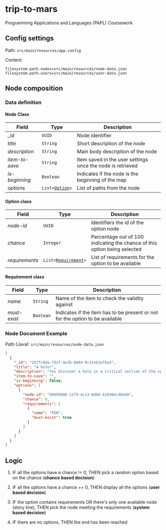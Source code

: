 # trip-to-mars

Programming Applications and Languages (PAPL) Coursework

## Config settings

Path: `src/main/resources/app.config`

Content:

```shell
filesystem.path.nodes=src/main/resources/node-data.json
filesystem.path.users=src/main/resources/user-data.json
```

## Node composition

### Data definition

#### Node Class

| Field | Type | Description |
| ----- | ---- | ----------- |
| *_id* | `UUID` | Node identifier |
| *title* | `String` | Short description of the node |
| *description* | `String` | Main body description of the node |
| *item-to-save* | `String` | Item saved in the user settings once the node is retrieved |
| *is-beginning* | `Boolean` | Indicates if the node is the beginning of the map |
| *options* | <code>List<[Option](#option-class)></code> | List of paths from the node |

#### Option class

| Field | Type | Description |
| ----- | ---- | ----------- |
| *node-id* | `UUID` | Identifiers the id of the option node |
| *chance* | `Integer` | Percentage out of 100 indicating the chance of this option being selected |
| *requirements* | <code>List<[Requirement](#requirement-class)></code>  | List of requirements for the option to be available |

#### Requirement class

| Field | Type | Description |
| ----- | ---- | ----------- |
| *name* | `String` | Name of the item to check the validity against |
| *must-exist* | `Boolean` | Indicates if the item has to be present or not for the option to be available |

### Node Document Example

Path (Java): `src/main/resources/node-data.json`

```json
[
  {
    "_id": "257fc0da-fd2f-4e3b-b084-0c31e62efba3",
    "title": "A hole!",
    "description": "You discover a hole in a critical section of the spaceship",
    "item-to-save": "",
    "is-beginning": false,
    "options": [
      {
        "node-id": "b8056806-12f9-4c13-8d66-610304cdde50",
        "chance": 0,
        "requirements": [
          {
            "name": "PEN",
            "must-exist": true
          }
        ]
      }
    ]
  }
]
```

## Logic

1. IF all the options have a chance != 0, THEN pick a random option based on the chance (**chance based decision**)

2. IF all the options have a chance == 0, THEN display all the options (**user based decision**)

3. IF the option contains requirements OR there's only one available node (story line), THEN pick the node meeting the requirements (**system based decision**)

4. IF there are no options, THEN the end has been reached
